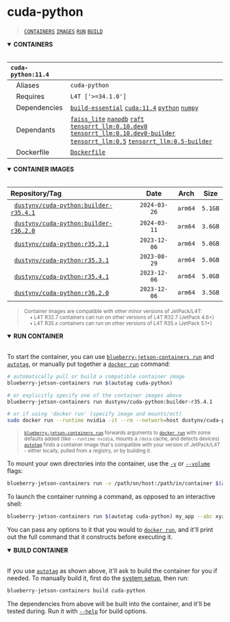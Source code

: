 # cuda-python

> [`CONTAINERS`](#user-content-containers) [`IMAGES`](#user-content-images) [`RUN`](#user-content-run) [`BUILD`](#user-content-build)

<details open>
<summary><b><a id="containers">CONTAINERS</a></b></summary>
<br>

| **`cuda-python:11.4`** | |
| :-- | :-- |
| &nbsp;&nbsp;&nbsp;Aliases | `cuda-python` |
| &nbsp;&nbsp;&nbsp;Requires | `L4T ['>=34.1.0']` |
| &nbsp;&nbsp;&nbsp;Dependencies | [`build-essential`](/packages/build/build-essential) [`cuda:11.4`](/packages/cuda/cuda) [`python`](/packages/build/python) [`numpy`](/packages/numpy) |
| &nbsp;&nbsp;&nbsp;Dependants | [`faiss_lite`](/packages/vectordb/faiss_lite) [`nanodb`](/packages/vectordb/nanodb) [`raft`](/packages/rapids/raft) [`tensorrt_llm:0.10.dev0`](/packages/llm/tensorrt_llm) [`tensorrt_llm:0.10.dev0-builder`](/packages/llm/tensorrt_llm) [`tensorrt_llm:0.5`](/packages/llm/tensorrt_llm) [`tensorrt_llm:0.5-builder`](/packages/llm/tensorrt_llm) |
| &nbsp;&nbsp;&nbsp;Dockerfile | [`Dockerfile`](Dockerfile) |

</details>

<details open>
<summary><b><a id="images">CONTAINER IMAGES</a></b></summary>
<br>

| Repository/Tag | Date | Arch | Size |
| :-- | :--: | :--: | :--: |
| &nbsp;&nbsp;[`dustynv/cuda-python:builder-r35.4.1`](https://hub.docker.com/r/dustynv/cuda-python/tags) | `2024-03-26` | `arm64` | `5.1GB` |
| &nbsp;&nbsp;[`dustynv/cuda-python:builder-r36.2.0`](https://hub.docker.com/r/dustynv/cuda-python/tags) | `2024-03-11` | `arm64` | `3.6GB` |
| &nbsp;&nbsp;[`dustynv/cuda-python:r35.2.1`](https://hub.docker.com/r/dustynv/cuda-python/tags) | `2023-12-06` | `arm64` | `5.0GB` |
| &nbsp;&nbsp;[`dustynv/cuda-python:r35.3.1`](https://hub.docker.com/r/dustynv/cuda-python/tags) | `2023-08-29` | `arm64` | `5.0GB` |
| &nbsp;&nbsp;[`dustynv/cuda-python:r35.4.1`](https://hub.docker.com/r/dustynv/cuda-python/tags) | `2023-12-06` | `arm64` | `5.0GB` |
| &nbsp;&nbsp;[`dustynv/cuda-python:r36.2.0`](https://hub.docker.com/r/dustynv/cuda-python/tags) | `2023-12-06` | `arm64` | `3.5GB` |

> <sub>Container images are compatible with other minor versions of JetPack/L4T:</sub><br>
> <sub>&nbsp;&nbsp;&nbsp;&nbsp;• L4T R32.7 containers can run on other versions of L4T R32.7 (JetPack 4.6+)</sub><br>
> <sub>&nbsp;&nbsp;&nbsp;&nbsp;• L4T R35.x containers can run on other versions of L4T R35.x (JetPack 5.1+)</sub><br>
</details>

<details open>
<summary><b><a id="run">RUN CONTAINER</a></b></summary>
<br>

To start the container, you can use [`blueberry-jetson-containers run`](/docs/run.md) and [`autotag`](/docs/run.md#autotag), or manually put together a [`docker run`](https://docs.docker.com/engine/reference/commandline/run/) command:
```bash
# automatically pull or build a compatible container image
blueberry-jetson-containers run $(autotag cuda-python)

# or explicitly specify one of the container images above
blueberry-jetson-containers run dustynv/cuda-python:builder-r35.4.1

# or if using 'docker run' (specify image and mounts/ect)
sudo docker run --runtime nvidia -it --rm --network=host dustynv/cuda-python:builder-r35.4.1
```
> <sup>[`blueberry-jetson-containers run`](/docs/run.md) forwards arguments to [`docker run`](https://docs.docker.com/engine/reference/commandline/run/) with some defaults added (like `--runtime nvidia`, mounts a `/data` cache, and detects devices)</sup><br>
> <sup>[`autotag`](/docs/run.md#autotag) finds a container image that's compatible with your version of JetPack/L4T - either locally, pulled from a registry, or by building it.</sup>

To mount your own directories into the container, use the [`-v`](https://docs.docker.com/engine/reference/commandline/run/#volume) or [`--volume`](https://docs.docker.com/engine/reference/commandline/run/#volume) flags:
```bash
blueberry-jetson-containers run -v /path/on/host:/path/in/container $(autotag cuda-python)
```
To launch the container running a command, as opposed to an interactive shell:
```bash
blueberry-jetson-containers run $(autotag cuda-python) my_app --abc xyz
```
You can pass any options to it that you would to [`docker run`](https://docs.docker.com/engine/reference/commandline/run/), and it'll print out the full command that it constructs before executing it.
</details>
<details open>
<summary><b><a id="build">BUILD CONTAINER</b></summary>
<br>

If you use [`autotag`](/docs/run.md#autotag) as shown above, it'll ask to build the container for you if needed.  To manually build it, first do the [system setup](/docs/setup.md), then run:
```bash
blueberry-jetson-containers build cuda-python
```
The dependencies from above will be built into the container, and it'll be tested during.  Run it with [`--help`](/blueberry_jetson_containers/build.py) for build options.
</details>
